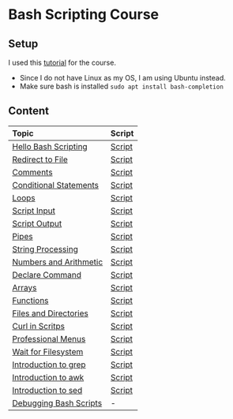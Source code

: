 # Bash Scripting Course #

## Setup ##
I used this [tutorial](https://www.youtube.com/watch?v=e7BufAVwDiM) for the course.

- Since I do not have Linux as my OS, I am using Ubuntu instead.
- Make sure bash is installed `sudo apt install bash-completion`

## Content ##

| Topic | Script |
| :-------------------- | :-------------------- |
| [Hello Bash Scripting](https://github.com/dastal/Tutorials/blob/main/Bash_Scripting_Course/docs/1_hello_bash_scripting.md) | [Script](https://github.com/dastal/Tutorials/blob/main/Bash_Scripting_Course/Scripts/helloScript.sh) |
| [Redirect to File](https://github.com/dastal/Tutorials/blob/main/Bash_Scripting_Course/docs/2_redirect_to_shell.md) | [Script](https://github.com/dastal/Tutorials/blob/main/Bash_Scripting_Course/Scripts/redirectToShell.sh) |
| [Comments](https://github.com/dastal/Tutorials/blob/main/Bash_Scripting_Course/docs/3_comments.md) | [Script](https://github.com/dastal/Tutorials/blob/main/Bash_Scripting_Course/Scripts/comments.sh) |
| [Conditional Statements](https://github.com/dastal/Tutorials/blob/main/Bash_Scripting_Course/docs/4_conditional_statements.md) | [Script](https://github.com/dastal/Tutorials/blob/main/Bash_Scripting_Course/Scripts/conditionalStatements.sh) |
| [Loops](https://github.com/dastal/Tutorials/blob/main/Bash_Scripting_Course/docs/5_loops.md) | [Script](https://github.com/dastal/Tutorials/blob/main/Bash_Scripting_Course/Scripts/loops.sh) |
| [Script Input](https://github.com/dastal/Tutorials/blob/main/Bash_Scripting_Course/docs/6_script_input.md) | [Script](https://github.com/dastal/Tutorials/blob/main/Bash_Scripting_Course/Scripts/script_in.sh) |
| [Script Output](https://github.com/dastal/Tutorials/blob/main/Bash_Scripting_Course/docs/7_script_out.md) | [Script](https://github.com/dastal/Tutorials/blob/main/Bash_Scripting_Course/Scripts/script_out.sh) |
| [Pipes](https://github.com/dastal/Tutorials/blob/main/Bash_Scripting_Course/docs/8_pipes.md) | [Script](https://github.com/dastal/Tutorials/blob/main/Bash_Scripting_Course/Scripts/pipes.sh) |
| [String Processing](https://github.com/dastal/Tutorials/blob/main/Bash_Scripting_Course/docs/9_string_processing.md) | [Script](https://github.com/dastal/Tutorials/blob/main/Bash_Scripting_Course/Scripts/string_processing.sh) |
| [Numbers and Arithmetic](https://github.com/dastal/Tutorials/blob/main/Bash_Scripting_Course/docs/10_numbers_and_arithmetics.md) | [Script](https://github.com/dastal/Tutorials/blob/main/Bash_Scripting_Course/Scripts/num_and_ari.sh) |
| [Declare Command](https://github.com/dastal/Tutorials/blob/main/Bash_Scripting_Course/docs/11_declare_command.md) | [Script](https://github.com/dastal/Tutorials/blob/main/Bash_Scripting_Course/Scripts/decl_com.sh) |
| [Arrays](https://github.com/dastal/Tutorials/blob/main/Bash_Scripting_Course/docs/12_arrays.md) | [Script](https://github.com/dastal/Tutorials/blob/main/Bash_Scripting_Course/Scripts/arrays.sh) |
| [Functions](https://github.com/dastal/Tutorials/blob/main/Bash_Scripting_Course/docs/13_functions.md) | [Script](https://github.com/dastal/Tutorials/blob/main/Bash_Scripting_Course/Scripts/functions.sh) |
| [Files and Directories](https://github.com/dastal/Tutorials/blob/main/Bash_Scripting_Course/docs/14_files_and_directories.md) | [Script](https://github.com/dastal/Tutorials/blob/main/Bash_Scripting_Course/Scripts/files_directories.sh) |
| [Curl in Scritps](https://github.com/dastal/Tutorials/blob/main/Bash_Scripting_Course/docs/15_curl_in_scripts.md) | [Script](https://github.com/dastal/Tutorials/blob/main/Bash_Scripting_Course/Scripts/curl.sh) |
| [Professional Menus](https://github.com/dastal/Tutorials/blob/main/Bash_Scripting_Course/docs/16_professional_menus.md) | [Script](https://github.com/dastal/Tutorials/blob/main/Bash_Scripting_Course/Scripts/menus.sh) |
| [Wait for Filesystem](https://github.com/dastal/Tutorials/blob/main/Bash_Scripting_Course/docs/17_wait_for_filesystem_events_with_inotify.md) | [Script](https://github.com/dastal/Tutorials/blob/main/Bash_Scripting_Course/Scripts/inotify.sh) |
| [Introduction to grep](https://github.com/dastal/Tutorials/blob/main/Bash_Scripting_Course/docs/18_introduction_to_grep.md) | [Script](https://github.com/dastal/Tutorials/blob/main/Bash_Scripting_Course/Scripts/grep.sh) |
| [Introduction to awk](https://github.com/dastal/Tutorials/blob/main/Bash_Scripting_Course/docs/19_introduction_to_awk.md) | [Script](https://github.com/dastal/Tutorials/blob/main/Bash_Scripting_Course/Scripts/awk.sh) |
| [Introduction to sed](https://github.com/dastal/Tutorials/blob/main/Bash_Scripting_Course/docs/20_introduction_to_sed.md) | [Script](https://github.com/dastal/Tutorials/blob/main/Bash_Scripting_Course/Scripts/sed.sh) |
| [Debugging Bash Scripts](https://github.com/dastal/Tutorials/blob/main/Bash_Scripting_Course/docs/21_debugging_bash_scripts.md) | - |
